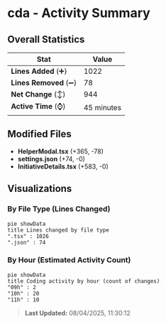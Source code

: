 # cda - Activity Summary 

## Overall Statistics

| Stat                   | Value                                                             |
| ---------------------- | ----------------------------------------------------------------- |
| **Lines Added** (➕)   | 1022                                          |
| **Lines Removed** (➖) | 78                                        |
| **Net Change** (↕)    | 944                |
| **Active Time** (⌚)   | 45 minutes |


## Modified Files
- **HelperModal.tsx** (+365, -78)
- **settings.json** (+74, -0)
- **InitiativeDetails.tsx** (+583, -0)

## Visualizations

### By File Type (Lines Changed)

```mermaid
pie showData
title Lines changed by file type
".tsx" : 1026
".json" : 74
```

### By Hour (Estimated Activity Count)

```mermaid
pie showData
title Coding activity by hour (count of changes)
"09h" : 2
"10h" : 20
"11h" : 10
```


> **Last Updated:** 08/04/2025, 11:30:12